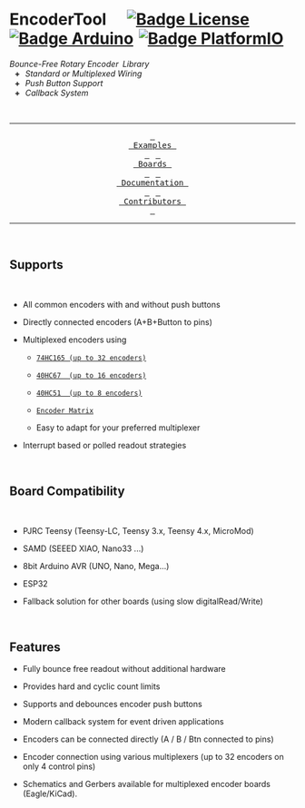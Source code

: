 
# EncoderTool  [![Badge License]][License]  [![Badge Arduino]][Arduino]  [![Badge PlatformIO]][PlatformIO]

*Bounce-Free Rotary Encoder Library* <br>
 **+** *Standard or Multiplexed Wiring* <br>
 **+** *Push Button Support* <br>
 **+** *Callback System*

<br>

<div align = center>

---

[<kbd> <br> Examples <br> </kbd>][Examples] 
[<kbd> <br> Boards <br> </kbd>][Schematics] 
[<kbd> <br> Documentation <br> </kbd>][Documentation] 
[<kbd> <br> Contributors <br> </kbd>][Contributors]

---
</div>

<br>

## Supports

<br>

- All common encoders with and without push buttons

- Directly connected encoders (A+B+Button to pins)

- Multiplexed encoders using

    - [`74HC165 (up to 32 encoders)`][MPLEX74165]

    - [`40HC67  (up to 16 encoders)`][MPLEX4067]

    - [`40HC51  (up to 8 encoders)`][MPLEX4051]
    
    - [`Encoder Matrix`][MPLEX_Matrix]

    - Easy to adapt for your preferred multiplexer

- Interrupt based or polled readout strategies

<br>

## Board Compatibility

<br>

- PJRC Teensy (Teensy-LC, Teensy 3.x, Teensy 4.x, MicroMod)

- SAMD (SEEED XIAO, Nano33 ...)

- 8bit Arduino AVR (UNO, Nano, Mega...)

- ESP32

- Fallback solution for other boards (using slow digitalRead/Write)

<br>

## Features

- Fully bounce free readout without additional hardware

- Provides hard and cyclic count limits

- Supports and debounces encoder push buttons

- Modern callback system for event driven applications

- Encoders can be connected directly (A / B / Btn connected to pins)

- Encoder connection using various multiplexers (up to 32 encoders on only 4 control pins)

- Schematics and Gerbers available for multiplexed encoder boards (Eagle/KiCad).


<!----------------------------------------------------------------------------->

[PlatformIO]: https://registry.platformio.org/libraries/luni64/EncoderTool/
[Arduino]: https://www.arduino.cc/reference/en/libraries/encodertool/

[License]: LICENSE
[MPLEX74165]:Resources/Extras#multiplexing-with-74hc165
[MPLEX4067]:Resources/Extras#multiplexing-with-cd4067
[MPLEX4051]:Resources/Extras#multiplexing-with-cd4051
[MPLEX_Matrix]:Resources/Extras#using-a-directly-connected-encoder-matrix



[Documentation]: Documentation/Overview.md
[Contributors]: Documentation/Contributors.md
[Schematics]: Resources/Extras
[Examples]: examples

[MPLEX74165]: Resources/Extras/Boards/MPX_74165
[MPLEX4067]: Resources/Extras/Boards/MPX_4067
[MPLEX4051]: Resources/Extras/Boards/MPX_4051


<!--------------------------------{ Badges }----------------------------------->

[Badge PlatformIO]: https://img.shields.io/badge/PlatformIO-EncoderTool-fd7e14.svg?style=for-the-badge
[Badge Arduino]: https://img.shields.io/badge/EncoderTool-00979D.svg?style=for-the-badge&logo=Arduino&logoColor=white&labelColor=gray
[Badge License]: https://img.shields.io/badge/License-MIT-yellow.svg?style=for-the-badge

